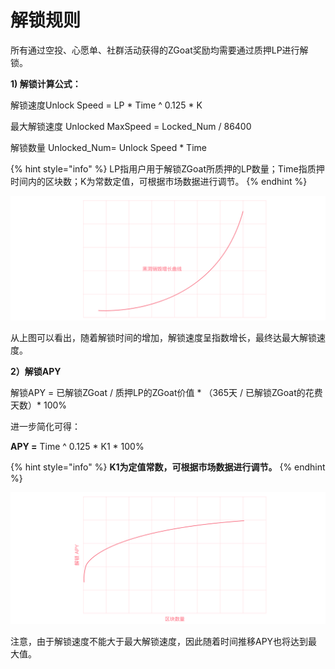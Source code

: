 # 解锁规则

所有通过空投、心愿单、社群活动获得的ZGoat奖励均需要通过质押LP进行解锁。



**1\) 解锁计算公式：**

解锁速度Unlock Speed = LP \* Time ^ 0.125 \*  K

最大解锁速度 Unlocked MaxSpeed = Locked\_Num / 86400

解锁数量 Unlocked\_Num= Unlock Speed \* Time

{% hint style="info" %}
LP指用户用于解锁ZGoat所质押的LP数量；Time指质押时间内的区块数；K为常数定值，可根据市场数据进行调节。
{% endhint %}

![](../.gitbook/assets/hei-dong-xiao-hui-zeng-chang-qu-xian-zhong-wen-.png)

从上图可以看出，随着解锁时间的增加，解锁速度呈指数增长，最终达最大解锁速度。



**2）解锁APY**

解锁APY = 已解锁ZGoat / 质押LP的ZGoat价值  \* （365天 / 已解锁ZGoat的花费天数）\* 100%

进一步简化可得：

**APY =** Time ^ 0.125 \*  K1 \* 100%

{% hint style="info" %}
**K1为定值常数，可根据市场数据进行调节。**
{% endhint %}



![](../.gitbook/assets/jie-suo-apy-zhong-wen-.png)



注意，由于解锁速度不能大于最大解锁速度，因此随着时间推移APY也将达到最大值。



